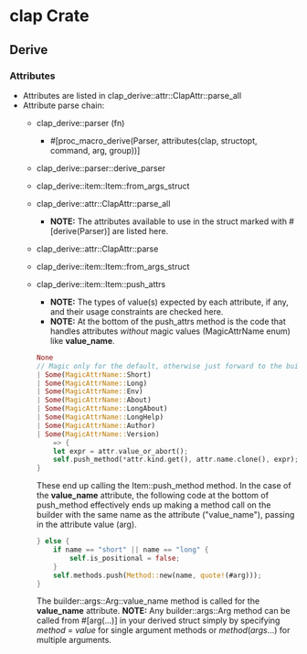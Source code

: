 # clap Crate

## Derive

### Attributes

* Attributes are listed in clap_derive::attr::ClapAttr::parse_all
* Attribute parse chain:
    * clap_derive::parser (fn)
        * #[proc_macro_derive(Parser, attributes(clap, structopt, command, arg, group))]
    * clap_derive::parser::derive_parser
    * clap_derive::item::Item::from_args_struct
    * clap_derive::attr::ClapAttr::parse_all
        * **NOTE:** The attributes available to use in the struct marked with #[derive(Parser)] are listed here.
    * clap_derive::attr::ClapAttr::parse
    * clap_derive::item::Item::from_args_struct
    * clap_derive::item::Item::push_attrs
        * **NOTE:** The types of value(s) expected by each attribute, if any, and their usage constraints are checked here.
        * **NOTE:** At the bottom of the push_attrs method is the code that handles attributes *without* magic values (MagicAttrName enum) like **value_name**. 

        ```rust
        None
        // Magic only for the default, otherwise just forward to the builder
        | Some(MagicAttrName::Short)
        | Some(MagicAttrName::Long)
        | Some(MagicAttrName::Env)
        | Some(MagicAttrName::About)
        | Some(MagicAttrName::LongAbout)
        | Some(MagicAttrName::LongHelp)
        | Some(MagicAttrName::Author)
        | Some(MagicAttrName::Version)
            => {
            let expr = attr.value_or_abort();
            self.push_method(*attr.kind.get(), attr.name.clone(), expr);
        }
        ```

        These end up calling the Item::push_method method. In the case of the **value_name** attribute, the following code at the bottom of push_method effectively ends up making a method call on the builder with the same name as the attribute ("value_name"), passing in the attribute value (arg).

        ```rust
        } else {
            if name == "short" || name == "long" {
                self.is_positional = false;
            }
            self.methods.push(Method::new(name, quote!(#arg)));
        }
        ```

        The builder::args::Arg::value_name method is called for the **value_name** attribute. **NOTE:** Any builder::args::Arg method can be called from #[arg(...)] in your derived struct simply by specifying *method* = *value* for single argument methods or *method*(*args*...) for multiple arguments.
